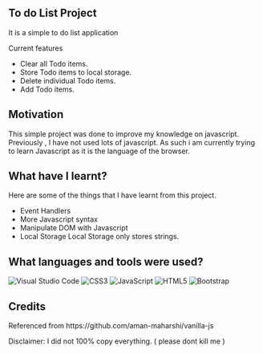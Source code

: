 ## To do List Project
It is a simple to do list application

Current features
- Clear all Todo items.
- Store Todo items to local storage.
- Delete individual Todo items.
- Add Todo items.

## Motivation
This simple project was done to improve my knowledge on javascript. Previously , I have not used lots of javascript. As such i am currently trying to learn Javascript as it is the language of the browser.

## What have I learnt?
Here are some of the things that I have learnt from this project.
- Event Handlers
- More Javascript syntax
- Manipulate DOM with Javascript
- Local Storage
Local Storage only stores strings.

## What languages and tools were used?
![Visual Studio Code](https://img.shields.io/badge/Visual%20Studio%20Code-0078d7.svg?style=for-the-badge&logo=visual-studio-code&logoColor=white)
![CSS3](https://img.shields.io/badge/css3-%231572B6.svg?style=for-the-badge&logo=css3&logoColor=white)
![JavaScript](https://img.shields.io/badge/javascript-%23323330.svg?style=for-the-badge&logo=javascript&logoColor=%23F7DF1E)
![HTML5](https://img.shields.io/badge/html5-%23E34F26.svg?style=for-the-badge&logo=html5&logoColor=white)
![Bootstrap](https://img.shields.io/badge/bootstrap-%23563D7C.svg?style=for-the-badge&logo=bootstrap&logoColor=white)

## Credits
<p>Referenced from https://github.com/aman-maharshi/vanilla-js</p>
Disclaimer:
I did not 100% copy everything. ( please dont kill me )
